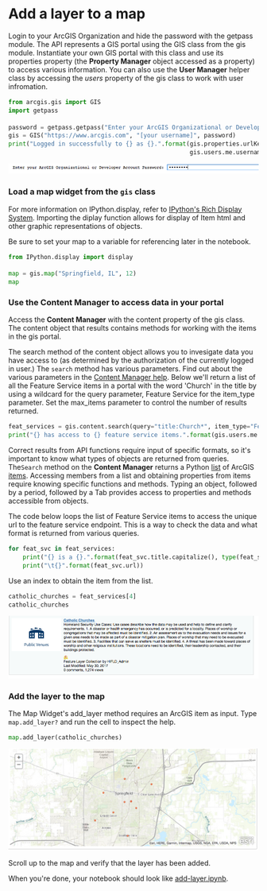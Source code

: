 # Add a layer to a map

Login to your ArcGIS Organization and hide the password with the getpass module. The API represents a GIS portal using the GIS class from the gis module. Instantiate your own GIS portal with this class and use its properties property (the **Property Manager** object accessed as a property) to access various information. You can also use the **User Manager** helper class by accessing the _users_ property of the gis class to work with user infromation.

```python
from arcgis.gis import GIS
import getpass

password = getpass.getpass("Enter your ArcGIS Organizational or Developer Account Password: ")
gis = GIS("https://www.arcgis.com", "[your username]", password)
print("Logged in successfully to {} as {}.".format(gis.properties.urlKey + '.' + gis.properties.customBaseUrl, \
                                                   gis.users.me.username))
```

![login](img-login.png)

### Load a map widget from the `gis` class

For more information on IPython.display, refer to [IPython's Rich Display System](http://jupyter-notebook.readthedocs.io/en/latest/notebook.html#structure-of-a-notebook-document). Importing the diplay function allows for display of Item html and other graphic representations of objects.

Be sure to set your map to a variable for referencing later in the notebook.

```python
from IPython.display import display

map = gis.map("Springfield, IL", 12)
map
```

### Use the Content Manager to access data in your portal

Access the **Content Manager** with the content property of the gis class. The content object that results contains methods for working with the items in the gis portal.

The search method of the content object allows you to invesigate data you have access to (as determined by the authorization of the currently logged in user.) The `search` method has various parameters. Find out about the various parameters in the [Content Manager help](https.esri.github.io/arcgis-python-api/apidoc/html/arcgis.gis.html#contentmanager). Below we'll return a list of all the Feature Service items in a portal with the word 'Church' in the title by using a wildcard for the query parameter, Feature Service for the item_type parameter. Set the max_items parameter to control the number of results returned.

```python
feat_services = gis.content.search(query="title:Church*", item_type="Feature Service", max_items=5, outside_org=true)
print("{} has access to {} feature service items.".format(gis.users.me.username, len(feat_services)))
```

Correct results from API functions require input of specific formats, so it's important to know what types of objects are returned from queries. The`Search` method on the **Content Manager** returns a Python [list](https://docs.python.org/3/tutorial/introduction.html#lists) of ArcGIS [items](http://resources.arcgis.com/en/help/arcgis-rest-api/#/Item/02r30000007w000000/). Accessing members from a list and obtaining properties from items require knowing specific functions and methods. Typing an object, followed by a period, followed by a Tab provides access to properties and methods accessible from objects.

The code below loops the list of Feature Service items to access the unique url to the feature service endpoint. This is a way to check the data and what format is returned from various queries.

```python
for feat_svc in feat_services:
    print("{} is a {}.".format(feat_svc.title.capitalize(), type(feat_svc)))
    print("\t{}".format(feat_svc.url))
```

Use an index to obtain the item from the list.

```python
catholic_churches = feat_services[4]
catholic_churches
```
![churches](img-churches.png)

### Add the layer to the map

The Map Widget's add_layer method requires an ArcGIS item as input. Type `map.add_layer?` and run the cell to inspect the help.

```python
map.add_layer(catholic_churches)
```
![churches on map](img-churches-map.png)

Scroll up to the map and verify that the layer has been added.

When you're done, your notebook should look like [add-layer.ipynb](add-layer.ipynb).
